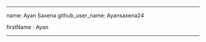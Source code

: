 <!-- Challenge 8 -->
---
name: Ayan Saxena
github_user_name: Ayansaxena24
<!-- Writing this comment for Challenge 9, i.e. making changes in this file -->
firstName : Ayan 
<!-- Challenge 9 -->
---